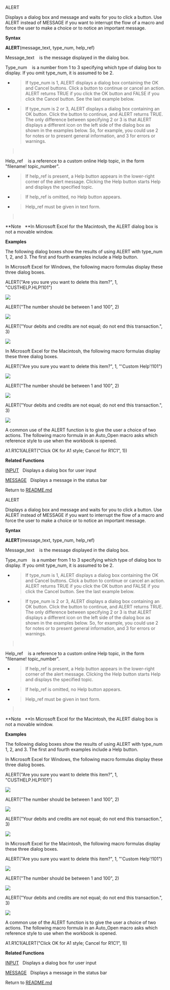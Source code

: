 ALERT

Displays a dialog box and message and waits for you to click a button.
Use ALERT instead of MESSAGE if you want to interrupt the flow of a
macro and force the user to make a choice or to notice an important
message.

**Syntax**

**ALERT**(message\_text, type\_num, help\_ref)

Message\_text    is the message displayed in the dialog box.

Type\_num    is a number from 1 to 3 specifying which type of dialog box
to display. If you omit type\_num, it is assumed to be 2.

  - > If type\_num is 1, ALERT displays a dialog box containing the OK
    > and Cancel buttons. Click a button to continue or cancel an
    > action. ALERT returns TRUE if you click the OK button and FALSE if
    > you click the Cancel button. See the last example below.

  - > If type\_num is 2 or 3, ALERT displays a dialog box containing an
    > OK button. Click the button to continue, and ALERT returns TRUE.
    > The only difference between specifying 2 or 3 is that ALERT
    > displays a different icon on the left side of the dialog box as
    > shown in the examples below. So, for example, you could use 2 for
    > notes or to present general information, and 3 for errors or
    > warnings.

>  

Help\_ref    is a reference to a custom online Help topic, in the form
"filename\! topic\_number".

  - > If help\_ref is present, a Help button appears in the lower-right
    > corner of the alert message. Clicking the Help button starts Help
    > and displays the specified topic.

  - > If help\_ref is omitted, no Help button appears.

  - > Help\_ref must be given in text form.

>  

**Note   **In Microsoft Excel for the Macintosh, the ALERT dialog box is
not a movable window.

**Examples**

The following dialog boxes show the results of using ALERT with
type\_num 1, 2, and 3. The first and fourth examples include a Help
button.

In Microsoft Excel for Windows, the following macro formulas display
these three dialog boxes.

ALERT("Are you sure you want to delete this item?", 1,
"CUSTHELP.HLP\!101")

![](media/image3.png)

ALERT("The number should be between 1 and 100", 2)

![](media/image4.png)

ALERT("Your debits and credits are not equal; do not end this
transaction.", 3)

![](media/image5.png)

In Microsoft Excel for the Macintosh, the following macro formulas
display these three dialog boxes.

ALERT("Are you sure you want to delete this item?", 1, "'Custom
Help'\!101")

![](media/image6.png)

ALERT("The number should be between 1 and 100", 2)

![](media/image7.png)

ALERT("Your debits and credits are not equal; do not end this
transaction.", 3)

![](media/image8.png)

A common use of the ALERT function is to give the user a choice of two
actions. The following macro formula in an Auto\_Open macro asks which
reference style to use when the workbook is opened.

A1.R1C1(ALERT("Click OK for A1 style; Cancel for R1C1", 1))

**Related Functions**

[INPUT](INPUT.md)   Displays a dialog box for user input

[MESSAGE](MESSAGE.md)   Displays a message in the status bar



Return to [README.md](README.md)

ALERT

Displays a dialog box and message and waits for you to click a button.
Use ALERT instead of MESSAGE if you want to interrupt the flow of a
macro and force the user to make a choice or to notice an important
message.

**Syntax**

**ALERT**(message\_text, type\_num, help\_ref)

Message\_text    is the message displayed in the dialog box.

Type\_num    is a number from 1 to 3 specifying which type of dialog box
to display. If you omit type\_num, it is assumed to be 2.

  - > If type\_num is 1, ALERT displays a dialog box containing the OK
    > and Cancel buttons. Click a button to continue or cancel an
    > action. ALERT returns TRUE if you click the OK button and FALSE if
    > you click the Cancel button. See the last example below.

  - > If type\_num is 2 or 3, ALERT displays a dialog box containing an
    > OK button. Click the button to continue, and ALERT returns TRUE.
    > The only difference between specifying 2 or 3 is that ALERT
    > displays a different icon on the left side of the dialog box as
    > shown in the examples below. So, for example, you could use 2 for
    > notes or to present general information, and 3 for errors or
    > warnings.

>  

Help\_ref    is a reference to a custom online Help topic, in the form
"filename\! topic\_number".

  - > If help\_ref is present, a Help button appears in the lower-right
    > corner of the alert message. Clicking the Help button starts Help
    > and displays the specified topic.

  - > If help\_ref is omitted, no Help button appears.

  - > Help\_ref must be given in text form.

>  

**Note   **In Microsoft Excel for the Macintosh, the ALERT dialog box is
not a movable window.

**Examples**

The following dialog boxes show the results of using ALERT with
type\_num 1, 2, and 3. The first and fourth examples include a Help
button.

In Microsoft Excel for Windows, the following macro formulas display
these three dialog boxes.

ALERT("Are you sure you want to delete this item?", 1,
"CUSTHELP.HLP\!101")

![](media/image3.png)

ALERT("The number should be between 1 and 100", 2)

![](media/image4.png)

ALERT("Your debits and credits are not equal; do not end this
transaction.", 3)

![](media/image5.png)

In Microsoft Excel for the Macintosh, the following macro formulas
display these three dialog boxes.

ALERT("Are you sure you want to delete this item?", 1, "'Custom
Help'\!101")

![](media/image6.png)

ALERT("The number should be between 1 and 100", 2)

![](media/image7.png)

ALERT("Your debits and credits are not equal; do not end this
transaction.", 3)

![](media/image8.png)

A common use of the ALERT function is to give the user a choice of two
actions. The following macro formula in an Auto\_Open macro asks which
reference style to use when the workbook is opened.

A1.R1C1(ALERT("Click OK for A1 style; Cancel for R1C1", 1))

**Related Functions**

[INPUT](INPUT.md)   Displays a dialog box for user input

[MESSAGE](MESSAGE.md)   Displays a message in the status bar



Return to [README.md](README.md)

